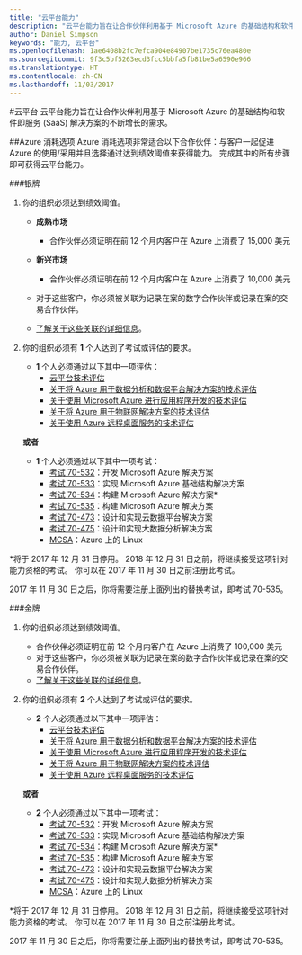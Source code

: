 ```yaml
---
title: "云平台能力"
description: "云平台能力旨在让合作伙伴利用基于 Microsoft Azure 的基础结构和软件即服务 (SaaS) 解决方案的不断增长的需求。"
author: Daniel Simpson
keywords: "能力, 云平台"
ms.openlocfilehash: 1ae6408b2fc7efca904e84907be1735c76ea480e
ms.sourcegitcommit: 9f3c5bf5263ecd3fcc5bbfa5fb81be5a6590e966
ms.translationtype: HT
ms.contentlocale: zh-CN
ms.lasthandoff: 11/03/2017
---
```

#<a name="cloud-platform"></a>云平台
云平台能力旨在让合作伙伴利用基于 Microsoft Azure 的基础结构和软件即服务 (SaaS) 解决方案的不断增长的需求。

##<a name="azure-consumption-option"></a>Azure 消耗选项
Azure 消耗选项非常适合以下合作伙伴：与客户一起促进 Azure 的使用/采用并且选择通过达到绩效阈值来获得能力。 完成其中的所有步骤即可获得云平台能力。

###<a name="silver"></a>银牌

1. 你的组织必须达到绩效阈值。

    - **成熟市场**
        - 合作伙伴必须证明在前 12 个月内客户在 Azure 上消费了 15,000 美元
    
    - **新兴市场** 
        - 合作伙伴必须证明在前 12 个月内客户在 Azure 上消费了 10,000 美元

    - 对于这些客户，你必须被关联为记录在案的数字合作伙伴或记录在案的交易合作伙伴。
    - [了解关于这些关联的详细信息](https://partner.microsoft.com/en-us/membership/digital-partner-of-record)。  
  
2. 你的组织必须有 **1** 个人达到了考试或评估的要求。

    - **1** 个人必须通过以下其中一项评估：
        - [云平台技术评估](https://partneruniversity.microsoft.com/?whr=uri:MicrosoftAccount&courseId=13736&scoId=N3FXNd7VB_8805299994)
        - [关于将 Azure 用于数据分析和数据平台解决方案的技术评估](https://partneruniversity.microsoft.com/?whr=uri:MicrosoftAccount&courseId=13735&scoId=eOi68a7VB_1905299994)
        - [关于使用 Microsoft Azure 进行应用程序开发的技术评估](https://partneruniversity.microsoft.com/?whr=uri:MicrosoftAccount&courseId=13979&scoId=enD8qylbB_9305299993)
        - [关于将 Azure 用于物联网解决方案的技术评估](https://partneruniversity.microsoft.com/?whr=uri:MicrosoftAccount&courseId=16252&scoId=ABMqsgVLC_4605996570)
        - [关于使用 Azure 远程桌面服务的技术评估](https://partneruniversity.microsoft.com/?whr=uri:MicrosoftAccount&courseId=16571&scoId=R4xnMbpgC_3505996570)

    **或者**

    - **1** 个人必须通过以下其中一项考试：
        - [考试 70-532](https://www.microsoft.com/en-us/learning/exam-70-532.aspx)：开发 Microsoft Azure 解决方案
        - [考试 70-533](https://www.microsoft.com/en-us/learning/exam-70-533.aspx)：实现 Microsoft Azure 基础结构解决方案
        - [考试 70-534](https://www.microsoft.com/en-us/learning/exam-70-534.aspx)：构建 Microsoft Azure 解决方案*
        - [考试 70-535](https://www.microsoft.com/en-us/learning/exam-70-535.aspx)：构建 Microsoft Azure 解决方案 
        - [考试 70-473](https://www.microsoft.com/en-us/learning/exam-70-473.aspx)：设计和实现云数据平台解决方案
        - [考试 70-475](https://www.microsoft.com/en-us/learning/exam-70-475.aspx)：设计和实现大数据分析解决方案
        - [MCSA](https://www.microsoft.com/en-us/learning/mcsa-linux-azure-certification.aspx)：Azure 上的 Linux

*将于 2017 年 12 月 31 日停用。 2018 年 12 月 31 日之前，将继续接受这项针对能力资格的考试。 你可以在 2017 年 11 月 30 日之前注册此考试。

2017 年 11 月 30 日之后，你将需要注册上面列出的替换考试，即考试 70-535。  

###<a name="gold"></a>金牌

1. 你的组织必须达到绩效阈值。

    - 合作伙伴必须证明在前 12 个月内客户在 Azure 上消费了 100,000 美元
    - 对于这些客户，你必须被关联为记录在案的数字合作伙伴或记录在案的交易合作伙伴。
    - [了解关于这些关联的详细信息](https://partner.microsoft.com/en-us/membership/digital-partner-of-record)。

2. 你的组织必须有 **2** 个人达到了考试或评估的要求。

    - **2** 个人必须通过以下其中一项评估：
        - [云平台技术评估](https://partneruniversity.microsoft.com/?whr=uri:MicrosoftAccount&courseId=13736&scoId=N3FXNd7VB_8805299994)
        - [关于将 Azure 用于数据分析和数据平台解决方案的技术评估](https://partneruniversity.microsoft.com/?whr=uri:MicrosoftAccount&courseId=13735&scoId=eOi68a7VB_1905299994)
        - [关于使用 Microsoft Azure 进行应用程序开发的技术评估](https://partneruniversity.microsoft.com/?whr=uri:MicrosoftAccount&courseId=13979&scoId=enD8qylbB_9305299993)
        - [关于将 Azure 用于物联网解决方案的技术评估](https://partneruniversity.microsoft.com/?whr=uri:MicrosoftAccount&courseId=16252&scoId=ABMqsgVLC_4605996570)
        - [关于使用 Azure 远程桌面服务的技术评估](https://partneruniversity.microsoft.com/?whr=uri:MicrosoftAccount&courseId=16571&scoId=R4xnMbpgC_3505996570)

    **或者**

    - **2** 个人必须通过以下其中一项考试：
        - [考试 70-532](https://www.microsoft.com/en-us/learning/exam-70-532.aspx)：开发 Microsoft Azure 解决方案
        - [考试 70-533](https://www.microsoft.com/en-us/learning/exam-70-533.aspx)：实现 Microsoft Azure 基础结构解决方案
        - [考试 70-534](https://www.microsoft.com/en-us/learning/exam-70-534.aspx)：构建 Microsoft Azure 解决方案*
        - [考试 70-535](https://www.microsoft.com/en-us/learning/exam-70-535.aspx)：构建 Microsoft Azure 解决方案 
        - [考试 70-473](https://www.microsoft.com/en-us/learning/exam-70-473.aspx)：设计和实现云数据平台解决方案
        - [考试 70-475](https://www.microsoft.com/en-us/learning/exam-70-475.aspx)：设计和实现大数据分析解决方案
        - [MCSA](https://www.microsoft.com/en-us/learning/mcsa-linux-azure-certification.aspx)：Azure 上的 Linux

*将于 2017 年 12 月 31 日停用。 2018 年 12 月 31 日之前，将继续接受这项针对能力资格的考试。 你可以在 2017 年 11 月 30 日之前注册此考试。

2017 年 11 月 30 日之后，你将需要注册上面列出的替换考试，即考试 70-535。 